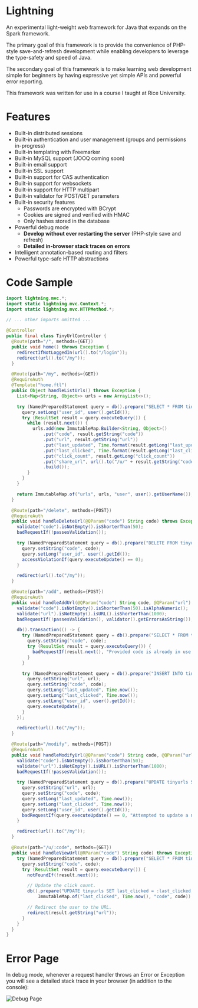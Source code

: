 # Lightning

An experimental light-weight web framework for Java that expands on the Spark framework.

The primary goal of this framework is to provide the convenience of PHP-style save-and-refresh development while enabling developers to leverage the type-safety and speed of Java.

The secondary goal of this framework is to make learning web development simple for beginners by having expressive yet simple APIs and powerful error reporting.

This framework was written for use in a course I taught at Rice University.

# Features

  - Built-in distributed sessions
  - Built-in authentication and user management (groups and permissions in-progress)
  - Built-in templating with Freemarker
  - Built-in MySQL support (JOOQ coming soon)
  - Built-in email support
  - Built-in SSL support
  - Built-in support for CAS authentication
  - Built-in support for websockets
  - Built-in support for HTTP multipart
  - Built-in validator for POST/GET parameters
  - Built-in security features
    - Passwords are encrypted with BCrypt
    - Cookies are signed and verified with HMAC
    - Only hashes stored in the database
  - Powerful debug mode
    - **Develop without ever restarting the server** (PHP-style save and refresh)
    - **Detailed in-browser stack traces on errors**
  - Intelligent annotation-based routing and filters
  - Powerful type-safe HTTP abstractions

# Code Sample

```java
import lightning.mvc.*;
import static lightning.mvc.Context.*;
import static lightning.mvc.HTTPMethod.*;

// ... other imports omitted ...

@Controller
public final class TinyUrlController {
  @Route(path="/", methods={GET})
  public void home() throws Exception {
    redirectIfNotLoggedIn(url().to("/login"));
    redirect(url().to("/my"));
  }

  @Route(path="/my", methods={GET})
  @RequireAuth
  @Template("home.ftl")
  public Object handleListUrls() throws Exception {
    List<Map<String, Object>> urls = new ArrayList<>();

    try (NamedPreparedStatement query = db().prepare("SELECT * FROM tinyurls WHERE user_id = :user_id;")) {
      query.setLong("user_id", user().getId());
      try (ResultSet result = query.executeQuery()) {
        while (result.next()) {
          urls.add(new ImmutableMap.Builder<String, Object>()
              .put("code", result.getString("code"))
              .put("url", result.getString("url"))
              .put("last_updated", Time.format(result.getLong("last_updated")))
              .put("last_clicked", Time.format(result.getLong("last_clicked")))
              .put("click_count", result.getLong("click_count"))
              .put("share_url", url().to("/u/" + result.getString("code")))
              .build());
        }
      }
    }

    return ImmutableMap.of("urls", urls, "user", user().getUserName());
  }

  @Route(path="/delete", methods={POST})
  @RequireAuth
  public void handleDeleteUrl(@QParam("code") String code) throws Exception {
    validate("code").isNotEmpty().isShorterThan(50);
    badRequestIf(!passesValidation());

    try (NamedPreparedStatement query = db().prepare("DELETE FROM tinyurls WHERE code = :code AND user_id = :user_id;")) {
      query.setString("code", code);
      query.setLong("user_id", user().getId());
      accessViolationIf(query.executeUpdate() == 0);
    }

    redirect(url().to("/my"));
  }

  @Route(path="/add", methods={POST})
  @RequireAuth
  public void handleAddUrl(@QParam("code") String code, @QParam("url") String url) throws Exception {
    validate("code").isNotEmpty().isShorterThan(50).isAlphaNumeric();
    validate("url").isNotEmpty().isURL().isShorterThan(1000);
    badRequestIf(!passesValidation(), validator().getErrorsAsString());

    db().transaction(() -> {
      try (NamedPreparedStatement query = db().prepare("SELECT * FROM tinyurls WHERE code = :code;")) {
        query.setString("code", code);
        try (ResultSet result = query.executeQuery()) {
          badRequestIf(result.next(), "Provided code is already in use.");
        }
      }

      try (NamedPreparedStatement query = db().prepare("INSERT INTO tinyurls (url, code, last_updated, last_clicked, user_id) VALUES (:url, :code, :last_updated, :last_clicked, :user_id);")) {
        query.setString("url", url);
        query.setString("code", code);
        query.setLong("last_updated", Time.now());
        query.setLong("last_clicked", Time.now());
        query.setLong("user_id", user().getId());
        query.executeUpdate();
      }
    });

    redirect(url().to("/my"));
  }

  @Route(path="/modify", methods={POST})
  @RequireAuth
  public void handleModifyUrl(@QParam("code") String code, @QParam("url") String url) throws Exception {
    validate("code").isNotEmpty().isShorterThan(50);
    validate("url").isNotEmpty().isURL().isShorterThan(1000);
    badRequestIf(!passesValidation());

    try (NamedPreparedStatement query = db().prepare("UPDATE tinyurls SET url = :url, last_updated = :last_updated, last_clicked = :last_clicked WHERE code = :code AND user_id = :user_id;")) {
      query.setString("url", url);
      query.setString("code", code);
      query.setLong("last_updated", Time.now());
      query.setLong("last_clicked", Time.now());
      query.setLong("user_id", user().getId());
      badRequestIf(query.executeUpdate() == 0, "Attempted to update a non-existent or not owned code.");
    }

    redirect(url().to("/my"));
  }

  @Route(path="/u/:code", methods={GET})
  public void handleViewUrl(@RParam("code") String code) throws Exception {
    try (NamedPreparedStatement query = db().prepare("SELECT * FROM tinyurls WHERE code = :code;")) {
      query.setString("code", code);
      try (ResultSet result = query.executeQuery()) {
        notFoundIf(!result.next());

        // Update the click count.
        db().prepare("UPDATE tinyurls SET last_clicked = :last_clicked, click_count = click_count + 1 WHERE code = :code;",
            ImmutableMap.of("last_clicked", Time.now(), "code", code)).executeUpdateAndClose();

        // Redirect the user to the URL.
        redirect(result.getString("url"));
      }
    }
  }
}
```

# Error Page

In debug mode, whenever a request handler throws an Error or Exception you will see a detailed stack trace in your browser (in addition to the console):

![Debug Page](https://cloud.githubusercontent.com/assets/3498024/14005744/3fa323ba-f134-11e5-9f72-00da49a46ab7.png "Debug Page")


